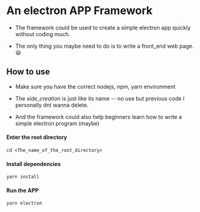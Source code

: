 # An electron APP Framework
* The framework could be used to create a simple electron app quickly without coding much.

* The only thing you maybe need to do is to write a front_end web page. 😃

## How to use
* Make sure you have the correct nodejs, npm, yarn environment

* The *side_creation* is just like its name -- no use but previous code I personally dnt wanna delete.

* And the framework could also help beginners learn how to write a simple electron program (maybe)

#### Enter the root directory
```
cd <The_name_of_the_root_directory>
```
#### Install dependencies
```
yarn install
```
#### Run the APP
```
yarn electron
```

